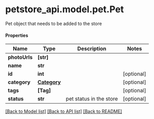 # petstore_api.model.pet.Pet

Pet object that needs to be added to the store

#### Properties
Name | Type | Description | Notes
------------ | ------------- | ------------- | -------------
**photoUrls** | **[str]** |  | 
**name** | **str** |  | 
**id** | **int** |  | [optional] 
**category** | [**Category**](Category.md) |  | [optional] 
**tags** | **[Tag]** |  | [optional] 
**status** | **str** | pet status in the store | [optional] 

[[Back to Model list]](../../README.md#documentation-for-models) [[Back to API list]](../../README.md#documentation-for-api-endpoints) [[Back to README]](../../README.md)

